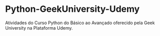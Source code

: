 # Python-GeekUniversity-Udemy
Atividades do Curso Python do Básico ao Avançado oferecido pela Geek University na Plataforma Udemy.
